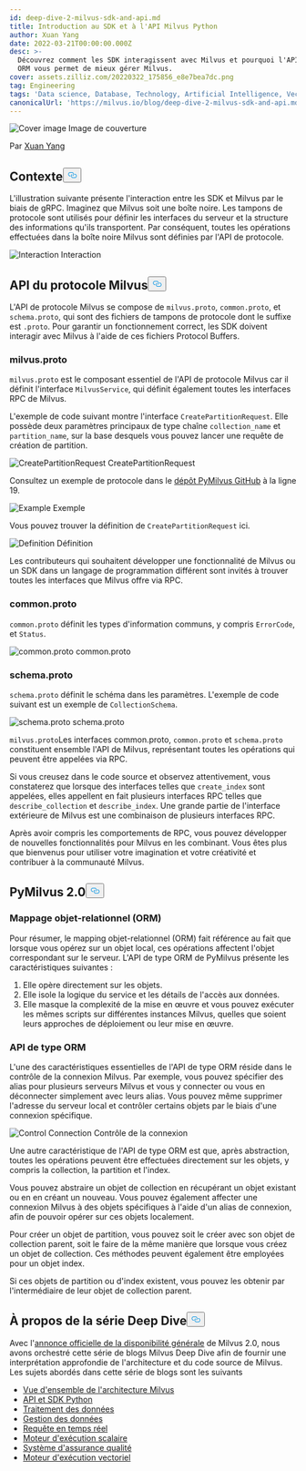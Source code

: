 ```yaml
---
id: deep-dive-2-milvus-sdk-and-api.md
title: Introduction au SDK et à l'API Milvus Python
author: Xuan Yang
date: 2022-03-21T00:00:00.000Z
desc: >-
  Découvrez comment les SDK interagissent avec Milvus et pourquoi l'API de type
  ORM vous permet de mieux gérer Milvus.
cover: assets.zilliz.com/20220322_175856_e8e7bea7dc.png
tag: Engineering
tags: 'Data science, Database, Technology, Artificial Intelligence, Vector Management'
canonicalUrl: 'https://milvus.io/blog/deep-dive-2-milvus-sdk-and-api.md'
---
```

<p>
  
   <span class="img-wrapper"> <img translate="no" src="https://assets.zilliz.com/20220322_175856_e8e7bea7dc.png" alt="Cover image" class="doc-image" id="cover-image" />
   </span> <span class="img-wrapper"> <span>Image de couverture</span> </span></p>
<p>Par <a href="https://github.com/XuanYang-cn">Xuan Yang</a></p>
<h2 id="Background" class="common-anchor-header">Contexte<button data-href="#Background" class="anchor-icon" translate="no">
      <svg translate="no"
        aria-hidden="true"
        focusable="false"
        height="20"
        version="1.1"
        viewBox="0 0 16 16"
        width="16"
      >
        <path
          fill="#0092E4"
          fill-rule="evenodd"
          d="M4 9h1v1H4c-1.5 0-3-1.69-3-3.5S2.55 3 4 3h4c1.45 0 3 1.69 3 3.5 0 1.41-.91 2.72-2 3.25V8.59c.58-.45 1-1.27 1-2.09C10 5.22 8.98 4 8 4H4c-.98 0-2 1.22-2 2.5S3 9 4 9zm9-3h-1v1h1c1 0 2 1.22 2 2.5S13.98 12 13 12H9c-.98 0-2-1.22-2-2.5 0-.83.42-1.64 1-2.09V6.25c-1.09.53-2 1.84-2 3.25C6 11.31 7.55 13 9 13h4c1.45 0 3-1.69 3-3.5S14.5 6 13 6z"
        ></path>
      </svg>
    </button></h2><p>L'illustration suivante présente l'interaction entre les SDK et Milvus par le biais de gRPC. Imaginez que Milvus soit une boîte noire. Les tampons de protocole sont utilisés pour définir les interfaces du serveur et la structure des informations qu'ils transportent. Par conséquent, toutes les opérations effectuées dans la boîte noire Milvus sont définies par l'API de protocole.</p>
<p>
  
   <span class="img-wrapper"> <img translate="no" src="https://assets.zilliz.com/SDK_10c9673111.png" alt="Interaction" class="doc-image" id="interaction" />
   </span> <span class="img-wrapper"> <span>Interaction</span> </span></p>
<h2 id="Milvus-Protocol-API" class="common-anchor-header">API du protocole Milvus<button data-href="#Milvus-Protocol-API" class="anchor-icon" translate="no">
      <svg translate="no"
        aria-hidden="true"
        focusable="false"
        height="20"
        version="1.1"
        viewBox="0 0 16 16"
        width="16"
      >
        <path
          fill="#0092E4"
          fill-rule="evenodd"
          d="M4 9h1v1H4c-1.5 0-3-1.69-3-3.5S2.55 3 4 3h4c1.45 0 3 1.69 3 3.5 0 1.41-.91 2.72-2 3.25V8.59c.58-.45 1-1.27 1-2.09C10 5.22 8.98 4 8 4H4c-.98 0-2 1.22-2 2.5S3 9 4 9zm9-3h-1v1h1c1 0 2 1.22 2 2.5S13.98 12 13 12H9c-.98 0-2-1.22-2-2.5 0-.83.42-1.64 1-2.09V6.25c-1.09.53-2 1.84-2 3.25C6 11.31 7.55 13 9 13h4c1.45 0 3-1.69 3-3.5S14.5 6 13 6z"
        ></path>
      </svg>
    </button></h2><p>L'API de protocole Milvus se compose de <code translate="no">milvus.proto</code>, <code translate="no">common.proto</code>, et <code translate="no">schema.proto</code>, qui sont des fichiers de tampons de protocole dont le suffixe est <code translate="no">.proto</code>. Pour garantir un fonctionnement correct, les SDK doivent interagir avec Milvus à l'aide de ces fichiers Protocol Buffers.</p>
<h3 id="milvusproto" class="common-anchor-header">milvus.proto</h3><p><code translate="no">milvus.proto</code> est le composant essentiel de l'API de protocole Milvus car il définit l'interface <code translate="no">MilvusService</code>, qui définit également toutes les interfaces RPC de Milvus.</p>
<p>L'exemple de code suivant montre l'interface <code translate="no">CreatePartitionRequest</code>. Elle possède deux paramètres principaux de type chaîne <code translate="no">collection_name</code> et <code translate="no">partition_name</code>, sur la base desquels vous pouvez lancer une requête de création de partition.</p>
<p>
  
   <span class="img-wrapper"> <img translate="no" src="https://assets.zilliz.com/code_d5f034d58d.png" alt="CreatePartitionRequest" class="doc-image" id="createpartitionrequest" />
   </span> <span class="img-wrapper"> <span>CreatePartitionRequest</span> </span></p>
<p>Consultez un exemple de protocole dans le <a href="https://github.com/milvus-io/milvus-proto/blob/44f59db22b27cc55e4168c8e53b6e781c010a713/proto/milvus.proto">dépôt PyMilvus GitHub</a> à la ligne 19.</p>
<p>
  
   <span class="img-wrapper"> <img translate="no" src="https://assets.zilliz.com/create_partition_938691f07f.png" alt="Example" class="doc-image" id="example" />
   </span> <span class="img-wrapper"> <span>Exemple</span> </span></p>
<p>Vous pouvez trouver la définition de <code translate="no">CreatePartitionRequest</code> ici.</p>
<p>
  
   <span class="img-wrapper"> <img translate="no" src="https://assets.zilliz.com/20220321_112254_4ec4f35bd3.png" alt="Definition" class="doc-image" id="definition" />
   </span> <span class="img-wrapper"> <span>Définition</span> </span></p>
<p>Les contributeurs qui souhaitent développer une fonctionnalité de Milvus ou un SDK dans un langage de programmation différent sont invités à trouver toutes les interfaces que Milvus offre via RPC.</p>
<h3 id="commonproto" class="common-anchor-header">common.proto</h3><p><code translate="no">common.proto</code> définit les types d'information communs, y compris <code translate="no">ErrorCode</code>, et <code translate="no">Status</code>.</p>
<p>
  
   <span class="img-wrapper"> <img translate="no" src="https://assets.zilliz.com/20220321_112303_eaafc432a8.png" alt="common.proto" class="doc-image" id="common.proto" />
   </span> <span class="img-wrapper"> <span>common.proto</span> </span></p>
<h3 id="schemaproto" class="common-anchor-header">schema.proto</h3><p><code translate="no">schema.proto</code> définit le schéma dans les paramètres. L'exemple de code suivant est un exemple de <code translate="no">CollectionSchema</code>.</p>
<p>
  
   <span class="img-wrapper"> <img translate="no" src="https://assets.zilliz.com/20220321_112313_df4ebe36e7.png" alt="schema.proto" class="doc-image" id="schema.proto" />
   </span> <span class="img-wrapper"> <span>schema.proto</span> </span></p>
<p><code translate="no">milvus.proto</code>Les interfaces common.proto, <code translate="no">common.proto</code> et <code translate="no">schema.proto</code> constituent ensemble l'API de Milvus, représentant toutes les opérations qui peuvent être appelées via RPC.</p>
<p>Si vous creusez dans le code source et observez attentivement, vous constaterez que lorsque des interfaces telles que <code translate="no">create_index</code> sont appelées, elles appellent en fait plusieurs interfaces RPC telles que <code translate="no">describe_collection</code> et <code translate="no">describe_index</code>. Une grande partie de l'interface extérieure de Milvus est une combinaison de plusieurs interfaces RPC.</p>
<p>Après avoir compris les comportements de RPC, vous pouvez développer de nouvelles fonctionnalités pour Milvus en les combinant. Vous êtes plus que bienvenus pour utiliser votre imagination et votre créativité et contribuer à la communauté Milvus.</p>
<h2 id="PyMilvus-20" class="common-anchor-header">PyMilvus 2.0<button data-href="#PyMilvus-20" class="anchor-icon" translate="no">
      <svg translate="no"
        aria-hidden="true"
        focusable="false"
        height="20"
        version="1.1"
        viewBox="0 0 16 16"
        width="16"
      >
        <path
          fill="#0092E4"
          fill-rule="evenodd"
          d="M4 9h1v1H4c-1.5 0-3-1.69-3-3.5S2.55 3 4 3h4c1.45 0 3 1.69 3 3.5 0 1.41-.91 2.72-2 3.25V8.59c.58-.45 1-1.27 1-2.09C10 5.22 8.98 4 8 4H4c-.98 0-2 1.22-2 2.5S3 9 4 9zm9-3h-1v1h1c1 0 2 1.22 2 2.5S13.98 12 13 12H9c-.98 0-2-1.22-2-2.5 0-.83.42-1.64 1-2.09V6.25c-1.09.53-2 1.84-2 3.25C6 11.31 7.55 13 9 13h4c1.45 0 3-1.69 3-3.5S14.5 6 13 6z"
        ></path>
      </svg>
    </button></h2><h3 id="Object-relational-mapping-ORM" class="common-anchor-header">Mappage objet-relationnel (ORM)</h3><p>Pour résumer, le mapping objet-relationnel (ORM) fait référence au fait que lorsque vous opérez sur un objet local, ces opérations affectent l'objet correspondant sur le serveur. L'API de type ORM de PyMilvus présente les caractéristiques suivantes :</p>
<ol>
<li>Elle opère directement sur les objets.</li>
<li>Elle isole la logique du service et les détails de l'accès aux données.</li>
<li>Elle masque la complexité de la mise en œuvre et vous pouvez exécuter les mêmes scripts sur différentes instances Milvus, quelles que soient leurs approches de déploiement ou leur mise en œuvre.</li>
</ol>
<h3 id="ORM-style-API" class="common-anchor-header">API de type ORM</h3><p>L'une des caractéristiques essentielles de l'API de type ORM réside dans le contrôle de la connexion Milvus. Par exemple, vous pouvez spécifier des alias pour plusieurs serveurs Milvus et vous y connecter ou vous en déconnecter simplement avec leurs alias. Vous pouvez même supprimer l'adresse du serveur local et contrôler certains objets par le biais d'une connexion spécifique.</p>
<p>
  
   <span class="img-wrapper"> <img translate="no" src="https://assets.zilliz.com/20220321_112320_d5ff08a582.png" alt="Control Connection" class="doc-image" id="control-connection" />
   </span> <span class="img-wrapper"> <span>Contrôle de la connexion</span> </span></p>
<p>Une autre caractéristique de l'API de type ORM est que, après abstraction, toutes les opérations peuvent être effectuées directement sur les objets, y compris la collection, la partition et l'index.</p>
<p>Vous pouvez abstraire un objet de collection en récupérant un objet existant ou en en créant un nouveau. Vous pouvez également affecter une connexion Milvus à des objets spécifiques à l'aide d'un alias de connexion, afin de pouvoir opérer sur ces objets localement.</p>
<p>Pour créer un objet de partition, vous pouvez soit le créer avec son objet de collection parent, soit le faire de la même manière que lorsque vous créez un objet de collection. Ces méthodes peuvent également être employées pour un objet index.</p>
<p>Si ces objets de partition ou d'index existent, vous pouvez les obtenir par l'intermédiaire de leur objet de collection parent.</p>
<h2 id="About-the-Deep-Dive-Series" class="common-anchor-header">À propos de la série Deep Dive<button data-href="#About-the-Deep-Dive-Series" class="anchor-icon" translate="no">
      <svg translate="no"
        aria-hidden="true"
        focusable="false"
        height="20"
        version="1.1"
        viewBox="0 0 16 16"
        width="16"
      >
        <path
          fill="#0092E4"
          fill-rule="evenodd"
          d="M4 9h1v1H4c-1.5 0-3-1.69-3-3.5S2.55 3 4 3h4c1.45 0 3 1.69 3 3.5 0 1.41-.91 2.72-2 3.25V8.59c.58-.45 1-1.27 1-2.09C10 5.22 8.98 4 8 4H4c-.98 0-2 1.22-2 2.5S3 9 4 9zm9-3h-1v1h1c1 0 2 1.22 2 2.5S13.98 12 13 12H9c-.98 0-2-1.22-2-2.5 0-.83.42-1.64 1-2.09V6.25c-1.09.53-2 1.84-2 3.25C6 11.31 7.55 13 9 13h4c1.45 0 3-1.69 3-3.5S14.5 6 13 6z"
        ></path>
      </svg>
    </button></h2><p>Avec l'<a href="https://milvus.io/blog/2022-1-25-annoucing-general-availability-of-milvus-2-0.md">annonce officielle de la disponibilité générale</a> de Milvus 2.0, nous avons orchestré cette série de blogs Milvus Deep Dive afin de fournir une interprétation approfondie de l'architecture et du code source de Milvus. Les sujets abordés dans cette série de blogs sont les suivants</p>
<ul>
<li><a href="https://milvus.io/blog/deep-dive-1-milvus-architecture-overview.md">Vue d'ensemble de l'architecture Milvus</a></li>
<li><a href="https://milvus.io/blog/deep-dive-2-milvus-sdk-and-api.md">API et SDK Python</a></li>
<li><a href="https://milvus.io/blog/deep-dive-3-data-processing.md">Traitement des données</a></li>
<li><a href="https://milvus.io/blog/deep-dive-4-data-insertion-and-data-persistence.md">Gestion des données</a></li>
<li><a href="https://milvus.io/blog/deep-dive-5-real-time-query.md">Requête en temps réel</a></li>
<li><a href="https://milvus.io/blog/deep-dive-7-query-expression.md">Moteur d'exécution scalaire</a></li>
<li><a href="https://milvus.io/blog/deep-dive-6-oss-qa.md">Système d'assurance qualité</a></li>
<li><a href="https://milvus.io/blog/deep-dive-8-knowhere.md">Moteur d'exécution vectoriel</a></li>
</ul>
